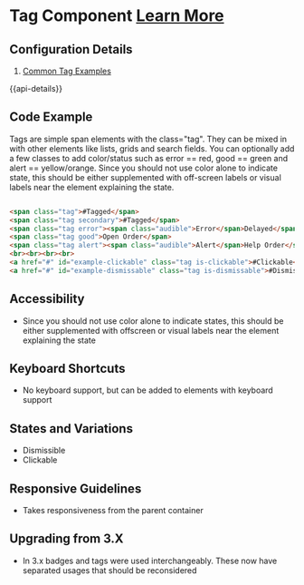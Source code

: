 # Tag Component [Learn More](#)

## Configuration Details

1. [Common Tag Examples]( ../components/tag/example-index)

{{api-details}}

## Code Example

Tags are simple span elements with the class="tag". They can be mixed in with other elements like lists, grids and search fields. You can optionally add a few classes to add color/status such as error == red, good == green and alert == yellow/orange. Since you should not use color alone to indicate state, this should be either supplemented with off-screen labels or visual labels near the element explaining the state.

```html

<span class="tag">#Tagged</span>
<span class="tag secondary">#Tagged</span>
<span class="tag error"><span class="audible">Error</span>Delayed</span>
<span class="tag good">Open Order</span>
<span class="tag alert"><span class="audible">Alert</span>Help Order</span>
<br><br><br><br>
<a href="#" id="example-clickable" class="tag is-clickable">#Clickable</a>
<a href="#" id="example-dismissable" class="tag is-dismissable">#Dismissable</a>


```

## Accessibility

-   Since you should not use color alone to indicate states, this should be either supplemented with offscreen or visual labels near the element explaining the state

## Keyboard Shortcuts

-   No keyboard support, but can be added to elements with keyboard support

## States and Variations

-   Dismissible
-   Clickable

## Responsive Guidelines

-   Takes responsiveness from the parent container

## Upgrading from 3.X

-   In 3.x badges and tags were used interchangeably. These now have separated usages that should be reconsidered
